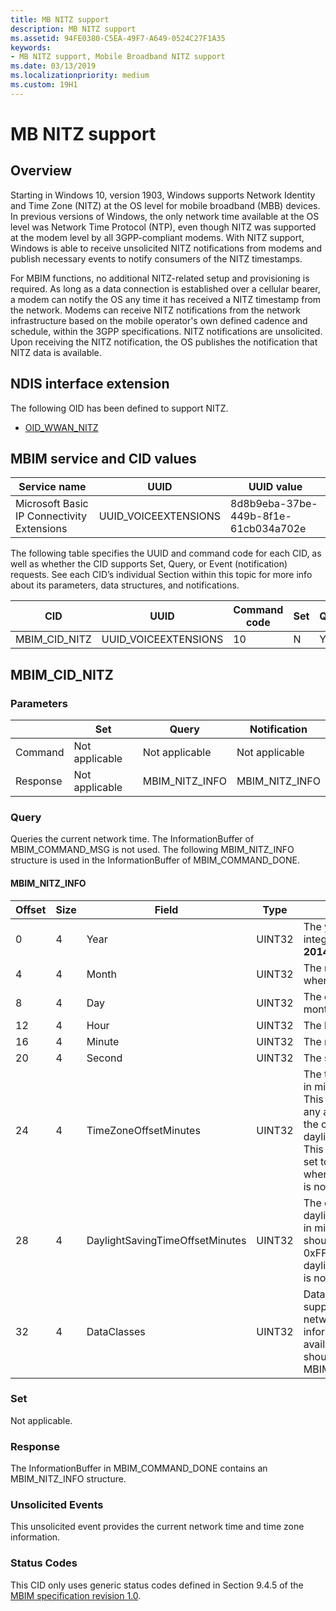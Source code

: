 ```yaml
---
title: MB NITZ support
description: MB NITZ support
ms.assetid: 94FE0380-C5EA-49F7-A649-0524C27F1A35
keywords:
- MB NITZ support, Mobile Broadband NITZ support
ms.date: 03/13/2019
ms.localizationpriority: medium
ms.custom: 19H1
---
```


# MB NITZ support

## Overview

Starting in Windows 10, version 1903, Windows supports Network Identity and Time Zone (NITZ) at the OS level for mobile broadband (MBB) devices. In previous versions of Windows, the only network time available at the OS level was Network Time Protocol (NTP), even though NITZ was supported at the modem level by all 3GPP-compliant modems. With NITZ support, Windows is able to receive unsolicited NITZ notifications from modems and publish necessary events to notify consumers of the NITZ timestamps.

For MBIM functions, no additional NITZ-related setup and provisioning is required. As long as a data connection is established over a cellular bearer, a modem can notify the OS any time it has received a NITZ timestamp from the network. Modems can receive NITZ notifications from the network infrastructure based on the mobile operator's own defined cadence and schedule, within the 3GPP specifications. NITZ notifications are unsolicited. Upon receiving the NITZ notification, the OS publishes the notification that NITZ data is available.

## NDIS interface extension

The following OID has been defined to support NITZ.

- [OID_WWAN_NITZ](oid-wwan-nitz.md)

## MBIM service and CID values

| Service name | UUID | UUID value |
| --- | --- | --- |
| Microsoft Basic IP Connectivity Extensions | UUID_VOICEEXTENSIONS | 8d8b9eba-37be-449b-8f1e-61cb034a702e |

The following table specifies the UUID and command code for each CID, as well as whether the CID supports Set, Query, or Event (notification) requests. See each CID’s individual Section within this topic for more info about its parameters, data structures, and notifications. 

| CID | UUID | Command code | Set | Query | Notify |
| --- | --- | --- | --- | --- | --- |
| MBIM_CID_NITZ | UUID_VOICEEXTENSIONS | 10 | N | Y | Y |

## MBIM_CID_NITZ

### Parameters

|  | Set | Query | Notification |
| --- | --- | --- | --- |
| Command | Not applicable | Not applicable | Not applicable |
| Response | Not applicable | MBIM_NITZ_INFO | MBIM_NITZ_INFO |

### Query

Queries the current network time. The InformationBuffer of MBIM_COMMAND_MSG is not used. The following MBIM_NITZ_INFO structure is used in the InformationBuffer of MBIM_COMMAND_DONE.

#### MBIM_NITZ_INFO

| Offset | Size | Field | Type | Description |
| --- | --- | --- | --- | --- |
| 0 | 4 | Year | UINT32 | The year as an integer. For example, **2014**. |
| 4 | 4 | Month | UINT32 | The month (1..12), where January == 1. |
| 8 | 4 | Day | UINT32 | The day of the month, (1..31). |
| 12 | 4 | Hour | UINT32 | The hour, (0..23). |
| 16 | 4 | Minute | UINT32 | The minute, (0..59). |
| 20 | 4 | Second | UINT32 | The second, (0..59). |
| 24 | 4 | TimeZoneOffsetMinutes | UINT32 | The time zone offset, in minutes, from UTC. This value includes any adjustment for the current state of daylight saving time. This value should be set to 0xFFFFFFFF when time zone info is not available. |
| 28 | 4 | DaylightSavingTimeOffsetMinutes | UINT32 | The offset for daylight saving time, in minutes. This value should be set to 0xFFFFFFFF when daylight saving time is not available. |
| 32 | 4 | DataClasses | UINT32 | Data classes supported by this network. If this information is not available, this field should be set to MBIMDataClassNone. |

### Set

Not applicable.

### Response

The InformationBuffer in MBIM_COMMAND_DONE contains an MBIM_NITZ_INFO structure.

### Unsolicited Events

This unsolicited event provides the current network time and time zone information.

### Status Codes

This CID only uses generic status codes defined in Section 9.4.5 of the [MBIM specification revision 1.0](https://www.usb.org/sites/default/files/MBIM10Errata1_073013.zip).
